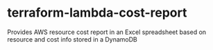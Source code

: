 # terraform-lambda-cost-report
Provides AWS resource cost report in an Excel spreadsheet based on resource and cost info stored in a DynamoDB   
